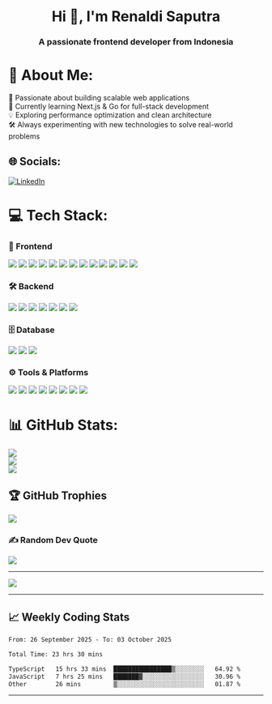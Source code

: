 <h1 align="center">Hi 👋, I'm Renaldi Saputra</h1>
<h3 align="center">A passionate frontend developer from Indonesia</h3>

# 💫 About Me:
🚀 Passionate about building scalable web applications <br>
🌱 Currently learning Next.js & Go for full-stack development <br>
💡 Exploring performance optimization and clean architecture <br>
🛠 Always experimenting with new technologies to solve real-world problems<br>


## 🌐 Socials:
[![LinkedIn](https://img.shields.io/badge/LinkedIn-%230077B5.svg?logo=linkedin&logoColor=white)](https://linkedin.com/in/renaldiisptr) 

# 💻 Tech Stack:
### 🚀 Frontend
<p align="left"> <img src="https://img.shields.io/badge/html5-%23E34F26.svg?style=for-the-badge&logo=html5&logoColor=white"/> <img src="https://img.shields.io/badge/css3-%231572B6.svg?style=for-the-badge&logo=css3&logoColor=white"/> <img src="https://img.shields.io/badge/javascript-%23323330.svg?style=for-the-badge&logo=javascript&logoColor=%23F7DF1E"/> <img src="https://img.shields.io/badge/typescript-%23007ACC.svg?style=for-the-badge&logo=typescript&logoColor=white"/> <img src="https://img.shields.io/badge/tailwindcss-%2338B2AC.svg?style=for-the-badge&logo=tailwind-css&logoColor=white"/> <img src="https://img.shields.io/badge/react-%2320232a.svg?style=for-the-badge&logo=react&logoColor=%2361DAFB"/> <img src="https://img.shields.io/badge/next-black?style=for-the-badge&logo=next.js&logoColor=white"/> <img src="https://img.shields.io/badge/redux-%23593d88.svg?style=for-the-badge&logo=redux&logoColor=white"/> <img src="https://img.shields.io/badge/react_query-%23FF4154.svg?style=for-the-badge&logo=react-query&logoColor=white"/> <img src="https://img.shields.io/badge/react_hook_form-%23EC5990.svg?style=for-the-badge&logo=react-hook-form&logoColor=white"/> <img src="https://img.shields.io/badge/axios-%235A29E4.svg?style=for-the-badge&logo=axios&logoColor=white"/> <img src="https://img.shields.io/badge/shadcn/ui-%23000000.svg?style=for-the-badge"/> <img src="https://img.shields.io/badge/material--ui-%23007FFF.svg?style=for-the-badge&logo=mui&logoColor=white"/> </p>

### 🛠 Backend
<p align="left"> <img src="https://img.shields.io/badge/node.js-%23339933.svg?style=for-the-badge&logo=node.js&logoColor=white"/> <img src="https://img.shields.io/badge/express.js-%23404d59.svg?style=for-the-badge"/> <img src="https://img.shields.io/badge/go-%2300ADD8.svg?style=for-the-badge&logo=go&logoColor=white"/> <img src="https://img.shields.io/badge/gin-%2300ADD8.svg?style=for-the-badge&logo=go&logoColor=white"/> <img src="https://img.shields.io/badge/gorm-%234B275F.svg?style=for-the-badge"/> <img src="https://img.shields.io/badge/viper-%2300ADD8.svg?style=for-the-badge&logo=go&logoColor=white"/> <img src="https://img.shields.io/badge/php-%23777BB4.svg?style=for-the-badge&logo=php&logoColor=white"/> </p>

### 🗄 Database
<p align="left"> <img src="https://img.shields.io/badge/mysql-%2300f.svg?style=for-the-badge&logo=mysql&logoColor=white"/> <img src="https://img.shields.io/badge/postgresql-%23316192.svg?style=for-the-badge&logo=postgresql&logoColor=white"/> <img src="https://img.shields.io/badge/mongodb-%234ea94b.svg?style=for-the-badge&logo=mongodb&logoColor=white"/> </p>

### ⚙ Tools & Platforms
<p align="left"> <img src="https://img.shields.io/badge/docker-%230db7ed.svg?style=for-the-badge&logo=docker&logoColor=white"/> <img src="https://img.shields.io/badge/figma-%23F24E1E.svg?style=for-the-badge&logo=figma&logoColor=white"/> <img src="https://img.shields.io/badge/canva-%2300C4CC.svg?style=for-the-badge&logo=canva&logoColor=white"/> <img src="https://img.shields.io/badge/git-%23F05033.svg?style=for-the-badge&logo=git&logoColor=white"/> <img src="https://img.shields.io/badge/github-%23121011.svg?style=for-the-badge&logo=github&logoColor=white"/> <img src="https://img.shields.io/badge/gitlab-%23181717.svg?style=for-the-badge&logo=gitlab&logoColor=white"/> <img src="https://img.shields.io/badge/notion-%23000000.svg?style=for-the-badge&logo=notion&logoColor=white"/> <img src="https://img.shields.io/badge/jira-%230A0FFF.svg?style=for-the-badge&logo=jira&logoColor=white"/> </p>


# 📊 GitHub Stats:
![](https://github-readme-stats.vercel.app/api?username=Renaldis&theme=dark&hide_border=false&include_all_commits=true&count_private=true)<br/>
![](https://github-readme-streak-stats.herokuapp.com/?user=Renaldis&theme=dark&hide_border=false)<br/>
![](https://github-readme-stats.vercel.app/api/top-langs/?username=Renaldis&theme=dark&hide_border=false&include_all_commits=true&count_private=true&layout=compact)

## 🏆 GitHub Trophies
![](https://github-profile-trophy.vercel.app/?username=Renaldis&theme=radical&no-frame=false&no-bg=false&margin-w=4)

### ✍️ Random Dev Quote
![](https://quotes-github-readme.vercel.app/api?type=horizontal&theme=radical)

---
[![](https://visitcount.itsvg.in/api?id=Renaldis&icon=0&color=0)](https://visitcount.itsvg.in)

<!-- Proudly created with GPRM ( https://gprm.itsvg.in ) -->

---

## 📈 Weekly Coding Stats
<!--START_SECTION:waka-->

```txt
From: 26 September 2025 - To: 03 October 2025

Total Time: 23 hrs 30 mins

TypeScript   15 hrs 33 mins  ████████████████▒░░░░░░░░   64.92 %
JavaScript   7 hrs 25 mins   ███████▓░░░░░░░░░░░░░░░░░   30.96 %
Other        26 mins         ▒░░░░░░░░░░░░░░░░░░░░░░░░   01.87 %
```

<!--END_SECTION:waka-->

---
